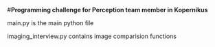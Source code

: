 #**Programming challenge for Perception team member in Kopernikus**

main.py is the main python file

imaging_interview.py contains image comparision functions
